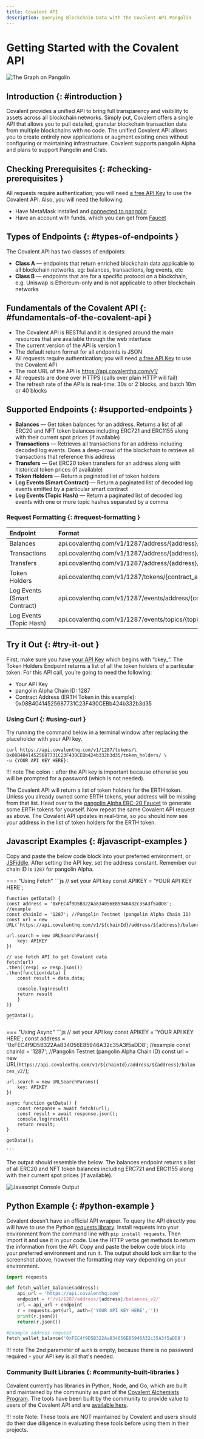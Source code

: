 ```yaml
---
title: Covalent API
description: Querying Blockchain Data with the Covalent API Pangolin
---
```


# Getting Started with the Covalent API

![The Graph on Pangolin](/images/covalent/covalentbannerimage.png)

## Introduction {: #introduction } 

Covalent provides a unified API to bring full transparency and visibility to assets across all blockchain networks. Simply put, Covalent offers a single API that allows you to pull detailed, granular blockchain transaction data from multiple blockchains with no code. The unified Covalent API allows you to create entirely new applications or augment existing ones without configuring or maintaining infrastructure. Covalent supports pangolin Alpha and plans to support Pangolin and Crab.

## Checking Prerequisites {: #checking-prerequisites } 

All requests require authentication; you will need [a free API Key](https://www.covalenthq.com/platform/#/auth/register/) to use the Covalent API. 
Also, you will need the following:

 - Have MetaMask installed and [connected to pangolin](/dvm-metamask.md)
 - Have an account with funds, which you can get from [Faucet](/builders/get-started/darwinia-pangolin/#get-tokens)

## Types of Endpoints {: #types-of-endpoints } 

The Covalent API has two classes of endpoints:

 - **Class A** — endpoints that return enriched blockchain data applicable to all blockchain networks, eg: balances, transactions, log events, etc
 - **Class B** — endpoints that are for a specific protocol on a blockchain, e.g. Uniswap is Ethereum-only and is not applicable to other blockchain networks

## Fundamentals of the Covalent API {: #fundamentals-of-the-covalent-api } 
 - The Covalent API is RESTful and it is designed around the main resources that are available through the web interface
 - The current version of the API is version 1 
 - The default return format for all endpoints is JSON 
 - All requests require authentication; you will need [a free API Key](https://www.covalenthq.com/platform/#/auth/register/) to use the Covalent API
 - The root URL of the API is https://api.covalenthq.com/v1/ 
 - All requests are done over HTTPS (calls over plain HTTP will fail)
 - The refresh rate of the APIs is real-time: 30s or 2 blocks, and batch 10m or 40 blocks  

## Supported Endpoints {: #supported-endpoints } 
 - **Balances** — Get token balances for an address. Returns a list of all ERC20 and NFT token balances including ERC721 and ERC1155 along with their current spot prices (if available)
 - **Transactions** — Retrieves all transactions for an address including decoded log events. Does a deep-crawl of the blockchain to 
 retrieve all transactions that reference this address
 - **Transfers** — Get ERC20 token transfers for an address along with historical token prices (if available)
 - **Token Holders** — Return a paginated list of token holders
 - **Log Events (Smart Contract)** — Return a paginated list of decoded log events emitted by a particular smart contract
 - **Log Events (Topic Hash)** — Return a paginated list of decoded log events with one or more topic hashes separated by a comma


### Request Formatting {: #request-formatting } 
   | Endpoint |     | Format |
   | :---------- | :-: | :------------------- |
   |      Balances       |     |          api.covalenthq.com/v1/1287/address/{address}/balances_v2/          |
   |      Transactions       |     |           api.covalenthq.com/v1/1287/address/{address}/transactions_v2/|
   |      Transfers       |     |           api.covalenthq.com/v1/1287/address/{address}/transfers_v2/           |
   |      Token Holders       |     |           api.covalenthq.com/v1/1287/tokens/{contract_address}/token_holders/           |
   |      Log Events (Smart Contract)       |     |           api.covalenthq.com/v1/1287/events/address/{contract_address}/           |
   |      Log Events (Topic Hash)      |     |           api.covalenthq.com/v1/1287/events/topics/{topic}/           |

## Try it Out {: #try-it-out } 
First, make sure you have [your API Key](https://www.covalenthq.com/platform/#/auth/register/) which begins with “ckey_”. The Token Holders Endpoint returns a list of all the token holders of a particular token. For this API call, you’re going to need the following: 

 - Your API Key
 - pangolin Alpha Chain ID: 1287
 - Contract Address (ERTH Token in this example): 0x08B40414525687731C23F430CEBb424b332b3d35

### Using Curl {: #using-curl } 
Try running the command below in a terminal window after replacing the placeholder with your API key.

```
curl https://api.covalenthq.com/v1/1287/tokens/\
0x08B40414525687731C23F430CEBb424b332b3d35/token_holders/ \
-u {YOUR API KEY HERE}:
```
!!! note
    The colon `:` after the API key is important because otherwise you will be prompted for a password (which is not needed).


The Covalent API will return a list of token holders for the ERTH token. Unless you already owned some ERTH tokens, your address will be missing from that list. Head over to the [pangolin Alpha ERC-20 Faucet](https://pangolin-minterc20.netlify.app/) to generate some ERTH tokens for yourself. Now repeat the same Covalent API request as above. The Covalent API updates in real-time, so you should now see your address in the list of token holders for the ERTH token.

## Javascript Examples {: #javascript-examples } 
Copy and paste the below code block into your preferred environment, or [JSFiddle](https://jsfiddle.net/). After setting the API key, set the address constant. Remember our chain ID is `1287` for pangolin Alpha.

=== "Using Fetch"
    ```js
    // set your API key
	const APIKEY = 'YOUR API KEY HERE';

	function getData() {
    const address = '0xFEC4f9D5B322Aa834056E85946A32c35A3f5aDD8'; //example
    const chainId = '1287'; //Pangolin Testnet (pangolin Alpha Chain ID)
    const url = new URL(`https://api.covalenthq.com/v1/${chainId}/address/${address}/balances_v2/`);
    
    url.search = new URLSearchParams({
        key: APIKEY
    })

    // use fetch API to get Covalent data
    fetch(url)
    .then((resp) => resp.json())
    .then(function(data) {
        const result = data.data;
  
        console.log(result)
        return result
        }
	)}

    getData();
    ```

=== "Using Async"
    ```js
    // set your API key
    const APIKEY = 'YOUR API KEY HERE';
	const address = '0xFEC4f9D5B322Aa834056E85946A32c35A3f5aDD8'; //example
	const chainId = '1287'; //Pangolin Testnet (pangolin Alpha Chain ID)
	const url = new URL(`https://api.covalenthq.com/v1/${chainId}/address/${address}/balances_v2/`);

    url.search = new URLSearchParams({
        key: APIKEY
    })

    async function getData() {
    	const response = await fetch(url);
    	const result = await response.json();
    	console.log(result)
    	return result;
	}

	getData();

    ```

The output should resemble the below. The balances endpoint returns a list of all ERC20 and NFT token balances including ERC721 and ERC1155 along with their current spot prices (if available).

![Javascript Console Output](/images/covalent/covalentjs.png)

## Python Example {: #python-example } 
Covalent doesn’t have an official API wrapper. To query the API directly you will have to use the Python [requests library](https://pypi.org/project/requests/). Install requests into your environment from the command line with `pip install requests`. Then import it and use it in your code. Use the HTTP verbs get methods to return the information from the API. Copy and paste the below code block into your preferred environment and run it. The output should look similiar to the screenshot above, however the formatting may vary depending on your environment.

```python
import requests

def fetch_wallet_balance(address):
	api_url = 'https://api.covalenthq.com'
    endpoint = f'/v1/1287/address/{address}/balances_v2/'
    url = api_url + endpoint
    r = requests.get(url, auth=('YOUR API KEY HERE',''))
    print(r.json())
    return(r.json())

#Example address request
fetch_wallet_balance('0xFEC4f9D5B322Aa834056E85946A32c35A3f5aDD8')

```

!!! note
    The 2nd parameter of `auth` is empty, because there is no password required - your API key is all that's needed.

### Community Built Libraries {: #community-built-libraries } 
Covalent currently has libraries in Python, Node, and Go, which are built and maintained by the community as part of the [Covalent Alchemists Program](https://www.covalenthq.com/ambassador/). The tools have been built by the community to provide value to users of the Covalent API and are [available here](https://www.covalenthq.com/docs/tools/community).

!!! note
    Note: These tools are NOT maintained by Covalent and users should do their due diligence in evaluating these tools before using them in their projects.


